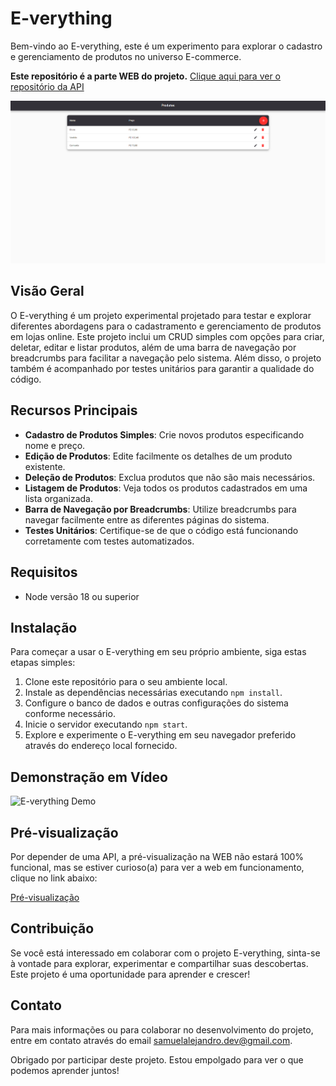 # E-verything

Bem-vindo ao E-verything, este é um experimento para explorar o cadastro e gerenciamento de produtos no universo E-commerce.

**Este repositório é a parte WEB do projeto.** [Clique aqui para ver o repositório da API]()

![E-verything Cover](src/assets/cover.png)
## Visão Geral

O E-verything é um projeto experimental projetado para testar e explorar diferentes abordagens para o cadastramento e gerenciamento de produtos em lojas online. Este projeto inclui um CRUD simples com opções para criar, deletar, editar e listar produtos, além de uma barra de navegação por breadcrumbs para facilitar a navegação pelo sistema. Além disso, o projeto também é acompanhado por testes unitários para garantir a qualidade do código.


## Recursos Principais

- **Cadastro de Produtos Simples**: Crie novos produtos especificando nome e preço.
- **Edição de Produtos**: Edite facilmente os detalhes de um produto existente.
- **Deleção de Produtos**: Exclua produtos que não são mais necessários.
- **Listagem de Produtos**: Veja todos os produtos cadastrados em uma lista organizada.
- **Barra de Navegação por Breadcrumbs**: Utilize breadcrumbs para navegar facilmente entre as diferentes páginas do sistema.
- **Testes Unitários**: Certifique-se de que o código está funcionando corretamente com testes automatizados.

## Requisitos

- Node versão 18 ou superior

## Instalação

Para começar a usar o E-verything em seu próprio ambiente, siga estas etapas simples:

1. Clone este repositório para o seu ambiente local.
2. Instale as dependências necessárias executando `npm install`.
3. Configure o banco de dados e outras configurações do sistema conforme necessário.
4. Inicie o servidor executando `npm start`.
5. Explore e experimente o E-verything em seu navegador preferido através do endereço local fornecido.

## Demonstração em Vídeo

![E-verything Demo](src/assets/demo-video.gif)

## Pré-visualização

Por depender de uma API, a pré-visualização na WEB não estará 100% funcional, mas se estiver curioso(a) para ver a web em funcionamento, clique no link abaixo:

[Pré-visualização](https://samukaii.github.io/e-verything/products)


## Contribuição

Se você está interessado em colaborar com o projeto E-verything, sinta-se à vontade para explorar, experimentar e compartilhar suas descobertas. Este projeto é uma oportunidade para aprender e crescer!

## Contato

Para mais informações ou para colaborar no desenvolvimento do projeto, entre em contato através do email samuelalejandro.dev@gmail.com.

Obrigado por participar deste projeto. Estou empolgado para ver o que podemos aprender juntos!
